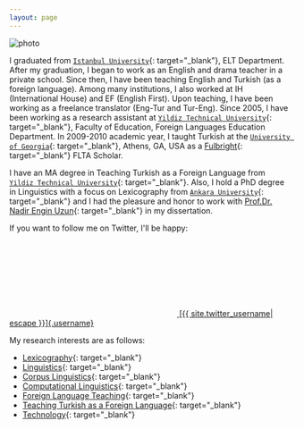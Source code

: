 ```yaml
---
layout: page
---
```


![photo](../pics/emrah.jpg "Dr. Emrah Özcan")

I graduated from [`Istanbul University`](https://www.istanbul.edu.tr/){: target="\_blank"}, ELT Department. After my graduation, I began to work as an English and drama teacher in a private school. Since then, I have been teaching English and Turkish (as a foreign language). Among many institutions, I also worked at IH (International House) and EF (English First). Upon teaching, I have been working as a freelance translator (Eng-Tur and Tur-Eng). Since 2005, I have been working as a research assistant at [`Yildiz Technical University`](http://yildiz.edu.tr){: target="\_blank"}, Faculty of Education, Foreign Languages Education Department. In 2009-2010 academic year, I taught Turkish at the [`University of Georgia`](https://www.uga.edu){: target="\_blank"}, Athens, GA, USA as a [Fulbright](https://fulbright.org.tr/){: target="\_blank"} FLTA Scholar.

I have an MA degree in Teaching Turkish as a Foreign Language from [`Yildiz Technical University`](http://yildiz.edu.tr){: target="\_blank"}. Also, I hold a PhD degree in Linguistics with a focus on Lexicography from [`Ankara University`](https://www.ankara.edu.tr){: target="\_blank"} and I had the pleasure and honor to work with [Prof.Dr. Nadir Engin Uzun](https://www.google.com/search?q=Prof+Dr+Nadir+Engin+Uzun){: target="\_blank"} in my dissertation.

If you want to follow me on Twitter, I'll be happy: <a href="https://www.twitter.com/{{ site.twitter_username| cgi_escape | escape }}"><svg class="svg-icon"><use xlink:href="{{ '/assets/minima-social-icons.svg#twitter' | relative_url }}"></use></svg> [{{ site.twitter_username\| escape }}]{.username}</a>

My research interests are as follows:

-   [Lexicography](https://www.google.com/search?q=lexicography){: target="\_blank"}
-   [Linguistics](https://www.google.com/search?q=linguistics){: target="\_blank"}
-   [Corpus Linguistics](https://www.google.com/search?q=corpus+linguistics){: target="\_blank"}
-   [Computational Linguistics](https://www.google.com/search?q=computational+linguistics){: target="\_blank"}
-   [Foreign Language Teaching](https://www.google.com/search?q=foreign+language+teaching){: target="\_blank"}
-   [Teaching Turkish as a Foreign Language](https://www.google.com/search?q=teaching+turkish+as+a+foreign+language){: target="\_blank"}
-   [Technology](https://www.google.com/search?q=Technology){: target="\_blank"}

